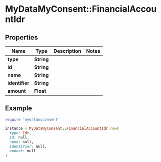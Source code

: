 # MyDataMyConsent::FinancialAccountIdr

## Properties

| Name | Type | Description | Notes |
| ---- | ---- | ----------- | ----- |
| **type** | **String** |  |  |
| **id** | **String** |  |  |
| **name** | **String** |  |  |
| **identifier** | **String** |  |  |
| **amount** | **Float** |  |  |

## Example

```ruby
require 'mydatamyconsent'

instance = MyDataMyConsent::FinancialAccountIdr.new(
  type: Idr,
  id: null,
  name: null,
  identifier: null,
  amount: null
)
```

